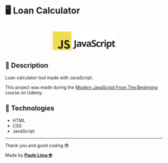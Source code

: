 # 🖥️ Loan Calculator

<h1 align="center">
  <img src=".github/logo.png" width="200px" />
</h1>

## 🔎️ Description
Loan calculator tool made with JavaScript.

This project was made during the <a href="https://www.udemy.com/course/modern-javascript-from-the-beginning/">Modern JavaScript From The Beginning</a> course on Udemy.

## 🚀️ Technologies

- HTML
- CSS
- JavaScript
 
---

Thank you and good coding 😎️

Made by **<a href="https://paulophlp.github.io/portfolio/" target="__blank">Paulo Lima 🤓️</a>**